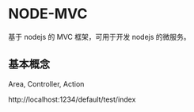 # NODE-MVC

基于 nodejs 的 MVC 框架，可用于开发 nodejs 的微服务。

## 基本概念

Area, Controller, Action

http://localhost:1234/default/test/index

